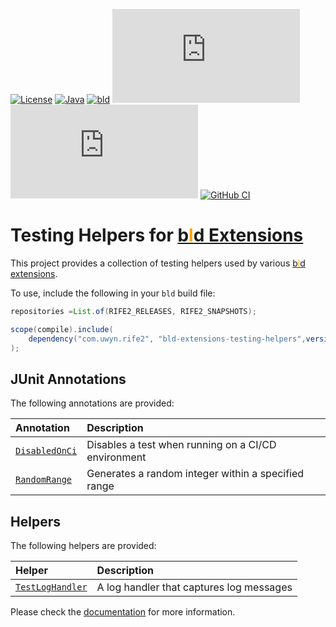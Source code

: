 [![License](https://img.shields.io/badge/license-Apache%20License%202.0-blue.svg)](https://opensource.org/licenses/Apache-2.0)
[![Java](https://img.shields.io/badge/java-17%2B-blue)](https://www.oracle.com/java/technologies/javase/jdk17-archive-downloads.html)
[![bld](https://img.shields.io/badge/2.3.0-FA9052?label=bld&labelColor=2392FF)](https://rife2.com/bld)
[![Release](https://flat.badgen.net/maven/v/metadata-url/repo.rife2.com/releases/com/uwyn/rife2/bld-extensions-testing-helpers/maven-metadata.xml?color=blue)](https://repo.rife2.com/#/releases/com/uwyn/rife2/bld-extensions-testing-helpers)
[![Snapshot](https://flat.badgen.net/maven/v/metadata-url/repo.rife2.com/snapshots/com/uwyn/rife2/bld-extensions-testing-helpers/maven-metadata.xml?label=snapshot)](https://repo.rife2.com/#/snapshots/com/uwyn/rife2/bld-extensions-testing-helpers)
[![GitHub CI](https://github.com/rife2/bld-extensions-testing-helpers/actions/workflows/bld.yml/badge.svg)](https://github.com/rife2/bld-extensions-testing-helpers/actions/workflows/bld.yml)

# Testing Helpers for [b<span style="color:orange">l</span>d Extensions](https://github.com/rife2/bld/wiki/Extensions)

This project provides a collection of testing helpers used by
various [b<span style="color:orange">l</span>d extensions](https://github.com/rife2/bld/wiki/Extensions).

To use, include the following in your `bld` build file:

```java
repositories =List.of(RIFE2_RELEASES, RIFE2_SNAPSHOTS);

scope(compile).include(
    dependency("com.uwyn.rife2", "bld-extensions-testing-helpers",version(0, 9,0,"SNAPSHOT"))
);
```

## JUnit Annotations

The following annotations are provided:

| Annotation                                                                                                            | Description                                          |
|:----------------------------------------------------------------------------------------------------------------------|:-----------------------------------------------------|
| [`DisabledOnCi`](https://rife2.github.io/bld-extensions-testing-helpers/rife/bld/extension/testing/DisabledOnCi.html) | Disables a test when running on a CI/CD environment |
| [`RandomRange`](https://rife2.github.io/bld-extensions-testing-helpers/rife/bld/extension/testing/RandomRange.html)   | Generates a random integer within a specified range  | Requires a specific Java version. |

## Helpers

The following helpers are provided:

| Helper                                                                                                                  | Description                              |
|:------------------------------------------------------------------------------------------------------------------------|:-----------------------------------------|
| [`TestLogHandler`](https://rife2.github.io/bld-extensions-testing-helpers/rife/bld/extension/testing/TestLogHandler.html) | A log handler that captures log messages |

Please check the [documentation](https://rife2.github.io/bld-extensions-testing-helpers) for more information.